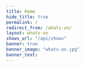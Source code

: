 ```yaml
---
title: Home
hide_title: true
permalink: /
redirect_from: /whats-on/
layout: whats-on
shows_url: "/api/shows"
banner: true 
banner_image: "whats-on.jpg"
banner_text: 
---
```



